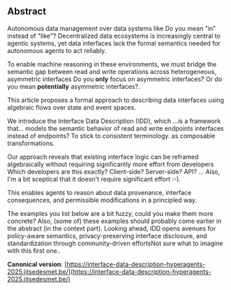 ## Abstract

<!-- https://www.principiae.be/pdfs/TM&Th-2.0-summary.pdf -->
<!-- Context: Why the need is so pressing or important -->
<!-- Need: Why something needed to be done at all -->
<!-- Task: What was undertaken to address the need -->
<!-- Object: What the present document does or covers -->
<!-- Findings: What the work done yielded or revealed -->
<!-- Conclusion: What the findings mean for the audience -->
<!-- Perspectives: What the future holds, beyond this work -->


<!-- Context: Why the need is so pressing or important -->
Autonomous data management over data systems like <span class="comment" data-author="RT">Do you mean "in" instead of "like"?</span> Decentralized data ecosystems is increasingly central to agentic systems,
yet data interfaces lack the formal semantics needed for autonomous agents to act reliably.
<!-- Need: Why something needed to be done at all -->
To enable machine reasoning in these environments,
we must bridge the semantic gap between read and write operations across heterogeneous, asymmetric interfaces <span class="comment" data-author="RT">Do you **only** focus on asymmetric interfaces? Or do you mean **potentially** asymmetric interfaces?</span>.
<!-- Task: What was undertaken to address the need -->
This article proposes a formal approach to describing data interfaces using algebraic flows over state and event spaces.
<!-- Object: What the present document does or covers -->
We introduce the Interface Data Description (IDD), which <span class="comment" data-author="RT">...is a framework that...</span> models the semantic behavior of read and write endpoints <span class="comment" data-author="RT">interfaces instead of endpoints? To stick to consistent terminology.</span> as composable transformations.
<!-- Findings: What the work done yielded or revealed -->
Our approach reveals that existing interface logic can be reframed algebraically without requiring significantly more effort from developers <span class="comment" data-author="RT">Which developers are this exactly? Client-side? Server-side? API? ... Also, I'm a bit sceptical that it doesn't require significant effort :-)</span>.
<!-- Conclusion: What the findings mean for the audience -->
This enables agents to reason about data provenance, interface consequences, and permissible modifications in a principled way.
<!-- Perspectives: What the future holds, beyond this work -->
<span class="comment" data-author="RT">The examples you list below are a bit fuzzy, could you make them more concrete?</span>
<span class="comment" data-author="RT">Also, (some of) these examples should probably come earlier in the abstract (in the context part).</span>
Looking ahead, IDD opens avenues for policy-aware semantics,
privacy-preserving interface disclosure, and standardization through community-driven efforts<span class="comment" data-author="RT">Not sure what to imagine with this first one.</span>.

<!--
<br>
<span id="keywords"><span class="title">Keywords: SPARQL, SPARQL tooling, modular parser</span> </span>
<br>
-->

**Canonical version**: [https://interface-data-description-hyperagents-2025.jitsedesmet.be/](https://interface-data-description-hyperagents-2025.jitsedesmet.be/)
